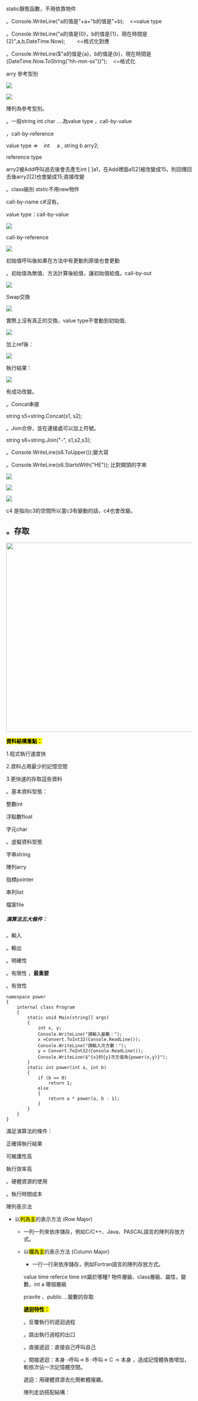 static靜態函數，不用依靠物件

。Console.WriteLine("a的值是"+a+"b的值是"+b);    <=value type

。Console.WriteLine("a的值是{0}，b的值是{1}，現在時間是{2}",a,b,DateTime.Now);        <=格式化對應

。Console.WriteLine($"a的值是{a}，b的值是{b}，現在時間是{DateTime.Now.ToString("hh-mm-ss")}");    <=格式化

arry 參考型別

![](https://cdn.discordapp.com/attachments/1303971581025980426/1307215627949445130/image.png?ex=67397eec&is=67382d6c&hm=ed1a78bfdd21f571f684597aa88859edfb2f0c395356cfff5949a467efade10c&=)

![](https://cdn.discordapp.com/attachments/1303971581025980426/1307216243547312258/image.png?ex=67397f7f&is=67382dff&hm=f9221f85f53343fbd842807c124733f8dd41c769016aba33544c5e4c2db74cbb&=)

陣列為參考型別。

。一般string int char ....為value type ，call-by-value

，call-by-reference

value type =>    int     a , string b arry2;

reference type   

arry2被Add呼叫過去後會去產生int [ ]a1，在Add裡面a1[2]被改變成15，則回傳回去後arry2[2]也會變成15;直接改變

。class級別 ststic不用new物件

call-by-name c#沒有。

value type：call-by-value

![](https://cdn.discordapp.com/attachments/1303971581025980426/1307226075604189205/image.png?ex=673988a7&is=67383727&hm=9f211cee26d82ac9229ffa55043715df818b9913f2c4a2ebdae6844fbfb3ccbc&=)

call-by-reference

![](https://cdn.discordapp.com/attachments/1303971581025980426/1307226328008888411/image.png?ex=673988e3&is=67383763&hm=15f82dcd45da37c2e4dd843495306b708ffb5abf493caa0b1a62d4157e5ba021&=)

初始值呼叫後如果在方法中有更動則原值也會更動

。初始值為無值、方法計算後給值，讓初始值給值。call-by-out

![](https://cdn.discordapp.com/attachments/1303971581025980426/1307229522969759745/image.png?ex=67398bdd&is=67383a5d&hm=05541476c694cf06334c493e50bedec6d1cac94fa9323317a1071ad3164256ff&=)

Swap交換

![](https://cdn.discordapp.com/attachments/1303971581025980426/1307231905195753513/image.png?ex=67398e15&is=67383c95&hm=1493f4e6ae5e3039cb64f4f226ae9836ca1dc017a39951c07df38711fb76c770&=)

實際上沒有真正的交換，value type不會動到初始值;

![](https://cdn.discordapp.com/attachments/1303971581025980426/1307232106270687322/image.png?ex=67398e45&is=67383cc5&hm=27fe212cb09dfb481b51ee3a6ade9340f222ddf9db44226e94523cf38240901b&=)

加上ref後：

![](https://cdn.discordapp.com/attachments/1303971581025980426/1307232656957636638/image.png?ex=67398ec8&is=67383d48&hm=ab5728a84ca557b067b2f391f2bbb85fd2fe52c5099de1b68667738c187ec9d3&=)

執行結果：

![](https://cdn.discordapp.com/attachments/1303971581025980426/1307232846305427496/image.png?ex=67398ef5&is=67383d75&hm=9d11cca81129f659904dce2d2888c3d0e83988f7156e99cda2ff9e7162c97655&=)

有成功改變。

。Concat串接

string s5=string.Concat(s1, s2);

。Join合併，並在連接處可以加上符號。

string s6=string.Join("-", s1,s2,s3);

。Console.WriteLine(s6.ToUpper());變大寫

。Console.WriteLine(s6.StartsWith("HE")); 比對開頭的字串



![](https://cdn.discordapp.com/attachments/1303971581025980426/1307251903251349504/image.png?ex=6739a0b5&is=67384f35&hm=00bcf2988cbdef0d419d0106102ba031384d0b68f0a3e3a85d4f1b98109e23bc&=)



![](https://cdn.discordapp.com/attachments/1303971581025980426/1307261298236456970/image.png?ex=6739a975&is=673857f5&hm=5093d0d36c3c254304ab5c30265fb1cc50853ef6d309b2b2bc68c7dabe4a67ec&)

![](https://cdn.discordapp.com/attachments/1303971581025980426/1307261997087195238/image.png?ex=6739aa1b&is=6738589b&hm=e82383eeb1a0d2415132e2dfbd8d69e94999f80bef9d0663cb5ea242111f9755&=)

c4 是指向c3的空間所以當c3有變動的話，c4也會改變。



## 。存取

<img src="https://cdn.discordapp.com/attachments/1303971581025980426/1307276729122820096/image.png?ex=6739b7d4&is=67386654&hm=5d69c887ff2ac1579b2adca29611e06dabb31dfec36829bdac1e2f9ff6c24092&=" title="" alt="" width="512">



<mark>**資料結構重點：**</mark>

1.程式執行速度快

2.資料占用最少的記憶空間

3.更快速的存取這些資料



。基本資料型態：

整數int

浮點數float

字元char

。虛擬資料型態

字串string

陣列arry

指標pointer

串列list

檔案file



##### 演算法五大條件：

。輸入

。輸出

。明確性

。有限性 ，**最重要**

。有效性

```
namespace power
{
    internal class Program
    {
        static void Main(string[] args)
        {
            int x, y;
            Console.WriteLine("請輸入基數：");
            x =Convert.ToInt32(Console.ReadLine());
            Console.WriteLine("請輸入次方數：");
            y = Convert.ToInt32(Console.ReadLine());
            Console.WriteLine($"{x}的{y}次方值為{power(x,y)}");
        }
        static int power(int a, int b)
        {
            if (b == 0)
                return 1;
            else
            {
                return a * power(a, b - 1);
            }
        }
    }
}
```



滿足演算法的條件：

正確得執行結果

可維護性高

執行效率高

。硬體資源的使用

。執行時間成本



陣列表示法​

- 以<mark>列為主</mark>的表示方法 (Row Major)​
  
  - 一列一列來依序儲存，例如C/C++、Java、PASCAL語言的陣列存放方式。​
  - 以<mark>欄為主</mark>的表示方法 (Column Major)​
    - 一行一行來依序儲存，例如Fortran語言的陣列存放方式。
    
    value time referce time int屬於哪種?
    物件層級、class層級、屬性，變數，int a 哪個層級
    
    pravite 、public ...變數的存取
    
    **<mark>遞迴特性：</mark>**
    
    。反覆執行的遞迴過程
    
    。跳出執行過程的出口
    
    。直接遞迴：直接自己呼叫自己
    
    。間接遞迴：本身 -呼叫-> B -呼叫-> C -> 本身 ，造成記憶體負擔增加，較依次佔一次記憶體空間。
    
    遞迴：用硬體資源去化簡軟體複雜。
    
    陣列走訪搭配結構：


